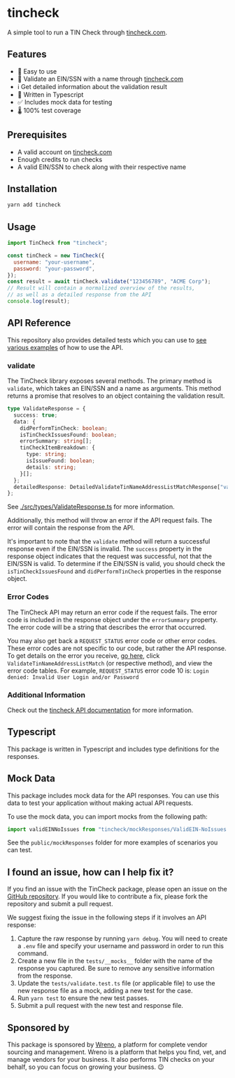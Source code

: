 # tincheck

A simple tool to run a TIN Check through [tincheck.com](https://tincheck.com/).

## Features

- 🚀 Easy to use
- 🧐 Validate an EIN/SSN with a name through [tincheck.com](https://tincheck.com/)
- ℹ️ Get detailed information about the validation result
- 🎹 Written in Typescript
- ✅ Includes mock data for testing
- 🌡️ 100% test coverage

## Prerequisites

- A valid account on [tincheck.com](https://tincheck.com/)
- Enough credits to run checks
- A valid EIN/SSN to check along with their respective name

## Installation

```bash
yarn add tincheck
```

## Usage

```javascript
import TinCheck from "tincheck";

const tinCheck = new TinCheck({
  username: "your-username",
  password: "your-password",
});
const result = await tinCheck.validate("123456789", "ACME Corp");
// Result will contain a normalized overview of the results,
// as well as a detailed response from the API
console.log(result);
```

## API Reference

This repository also provides detailed tests which you can use to [see various examples](./tests/constructor.test.ts) of how to use the API.

### validate 

The TinCheck library exposes several methods. The primary method is `validate`, which takes an EIN/SSN and a name as arguments. This method returns a promise that resolves to an object containing the validation result.

```typescript
type ValidateResponse = {
  success: true;
  data: {
    didPerformTinCheck: boolean;
    isTinCheckIssuesFound: boolean;
    errorSummary: string[];
    tinCheckItemBreakdown: {
      type: string;
      isIssueFound: boolean;
      details: string;
    }[];
  };
  detailedResponse: DetailedValidateTinNameAddressListMatchResponse["validateTinNameAddressListMatchResult"];
};
```

See [./src/types/ValidateResponse.ts](./src/types/ValidateResponse.ts) for more information.

Additionally, this method will throw an error if the API request fails. The error will contain the response from the API.

It's important to note that the `validate` method will return a successful response even if the EIN/SSN is invalid. The `success` property in the response object indicates that the request was successful, not that the EIN/SSN is valid. To determine if the EIN/SSN is valid, you should check the `isTinCheckIssuesFound` and `didPerformTinCheck` properties in the response object.

### Error Codes

The TinCheck API may return an error code if the request fails. The error code is included in the response object under the `errorSummary` property. The error code will be a string that describes the error that occurred.

You may also get back a `REQUEST_STATUS` error code or other error codes. These error codes are not specific to our code, but rather the API response. To get details on the error you receive, [go here](https://www.tincheck.com/pages/developer), click `ValidateTinNameAddressListMatch` (or respective method), and view the error code tables. For example, `REQUEST_STATUS` error code 10 is: `Login denied: Invalid User Login and/or Password`

### Additional Information

Check out the [tincheck API documentation](https://www.tincheck.com/pages/developer) for more information.


## Typescript

This package is written in Typescript and includes type definitions for the responses. 

## Mock Data

This package includes mock data for the API responses. You can use this data to test your application without making actual API requests.

To use the mock data, you can import mocks from the following path:

```js
import validEINNoIssues from "tincheck/mockResponses/ValidEIN-NoIssues.json";
```

See the `public/mockResponses` folder for more examples of scenarios you can test.

## I found an issue, how can I help fix it?

If you find an issue with the TinCheck package, please open an issue on the [GitHub repository](https://github.com/wreno-io/tincheck). If you would like to contribute a fix, please fork the repository and submit a pull request.

We suggest fixing the issue in the following steps if it involves an API response:

1. Capture the raw response by running `yarn debug`. You will need to create a `.env` file and specify your username and password in order to run this command.
2. Create a new file in the `tests/__mocks__` folder with the name of the response you captured. Be sure to remove any sensitive information from the response.
3. Update the `tests/validate.test.ts` file (or applicable file) to use the new response file as a mock, adding a new test for the case.
4. Run `yarn test` to ensure the new test passes.
5. Submit a pull request with the new test and response file.

## Sponsored by

This package is sponsored by [Wreno](https://wreno.io/), a platform for complete vendor sourcing and management. Wreno is a platform that helps you find, vet, and manage vendors for your business. It also performs TIN checks on your behalf, so you can focus on growing your business. 😉 
